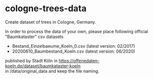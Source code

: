# cologne-trees-data
Create dataset of trees in Cologne, Germany.



In order to process the data of your own, please place following official "Baumkataster" csv datasets

- Bestand_Einzelbaeume_Koeln_0.csv (latest version: 02/2017)
- 20200610_Baumbestand_Koeln.csv (latest version: 06/2020)    

published by Stadt Köln in https://offenedaten-koeln.de/dataset/baumkataster-koeln    
in /data/original_data and keep the file naming.

